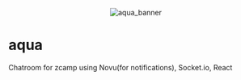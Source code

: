 <p align='center'>
  <img src="https://i.imgur.com/yjXwfQ3.png" alt="aqua_banner"/>
</p>

# aqua
Chatroom for zcamp using Novu(for notifications), Socket.io, React
